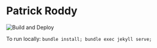 # Patrick Roddy

![Build and Deploy](https://github.com/paddyroddy/paddyroddy.github.io/workflows/Build%20and%20Deploy/badge.svg)

To run locally: `bundle install; bundle exec jekyll serve;`
